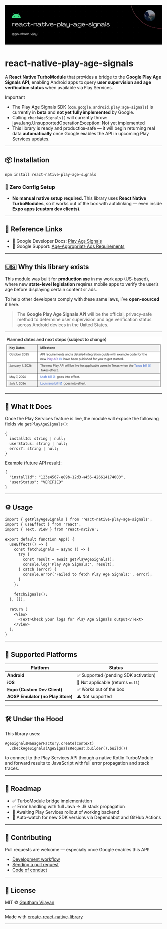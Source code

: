 <a href="https://gauthamvijay.com">
  <picture>
    <img alt="react-native-play-age-signals" src="./docs/img/banner.png" />
  </picture>
</a>

# react-native-play-age-signals

A **React Native TurboModule** that provides a bridge to the **Google Play Age Signals API**, enabling Android apps to query **user supervision and age verification status** when available via Play Services.

> [!IMPORTANT]
>
> - The Play Age Signals SDK (`com.google.android.play:age-signals`) is currently in **beta** and **not yet fully implemented** by Google.
> - Calling `checkAgeSignals()` will currently throw: java.lang.UnsupportedOperationException: Not yet implemented
> - This library is ready and production-safe — it will begin returning real data **automatically** once Google enables the API in upcoming Play Services updates.

---

## 📦 Installation

```tsx
npm install react-native-play-age-signals
```

### 🚀 Zero Config Setup

- **No manual native setup required.**
  This library uses **React Native TurboModules**, so it works out of the box with autolinking — even inside **Expo apps (custom dev clients)**.

---

## 🔗 Reference Links

- 📘 Google Developer Docs: [Play Age Signals](https://developer.android.com/google/play/age-signals/use-age-signals-api)
- 🧾 Google Support: [Age-Appropriate Ads Requirements](https://support.google.com/googleplay/android-developer/answer/16569691)

---

## 🇺🇸 Why this library exists

This module was built for **production use** in my work app (US-based), where new **state-level legislation** requires mobile apps to verify the user’s age before displaying certain content or ads.

To help other developers comply with these same laws, I’ve **open-sourced** it here.

> The **Google Play Age Signals API** will be the official, privacy-safe method to determine user supervision and age verification status across Android devices in the United States.

---

  <picture>
    <img alt="Age Verification Bills in US States" src="./docs/img/bills-in-us.png" />
  </picture>

---

## 🧠 What It Does

Once the Play Services feature is live, the module will expose the following fields via `getPlayAgeSignals()`:

```
{
  installId: string | null;
  userStatus: string | null;
  error?: string | null;
}
```

Example (future API result):

```
{
  "installId": "123e4567-e89b-12d3-a456-426614174000",
  "userStatus": "VERIFIED"
}
```

---

## ⚙️ Usage

```
import { getPlayAgeSignals } from 'react-native-play-age-signals';
import { useEffect } from 'react';
import { Text, View } from 'react-native';

export default function App() {
  useEffect(() => {
    const fetchSignals = async () => {
      try {
        const result = await getPlayAgeSignals();
        console.log('Play Age Signals:', result);
      } catch (error) {
        console.error('Failed to fetch Play Age Signals:', error);
      }
    };

    fetchSignals();
  }, []);

  return (
    <View>
      <Text>Check your logs for Play Age Signals output</Text>
    </View>
  );
}
```

---

## 🧩 Supported Platforms

| Platform                          | Status                                |
| --------------------------------- | ------------------------------------- |
| **Android**                       | ✅ Supported (pending SDK activation) |
| **iOS**                           | 🚫 Not applicable (returns `null`)    |
| **Expo (Custom Dev Client)**      | ✅ Works out of the box               |
| **AOSP Emulator (no Play Store)** | ⚠️ Not supported                      |

---

## 🛠️ Under the Hood

This library uses:

```
AgeSignalsManagerFactory.create(context)
  .checkAgeSignals(AgeSignalsRequest.builder().build())
```

to connect to the Play Services API through a native Kotlin TurboModule and forward results to JavaScript with full error propagation and stack traces.

---

## 📅 Roadmap

- ✅ TurboModule bridge implementation
- ✅ Error handling with full Java → JS stack propagation
- 🚧 Awaiting Play Services rollout of working backend
- 🔔 Auto-watch for new SDK versions via Dependabot and GitHub Actions

---

## 🤝 Contributing

Pull requests are welcome — especially once Google enables this API!

- [Development workflow](CONTRIBUTING.md#development-workflow)
- [Sending a pull request](CONTRIBUTING.md#sending-a-pull-request)
- [Code of conduct](CODE_OF_CONDUCT.md)

---

## 🪪 License

MIT © [Gautham Vijayan](https://gauthamvijay.com)

---

Made with [create-react-native-library](https://github.com/callstack/react-native-builder-bob)

---
